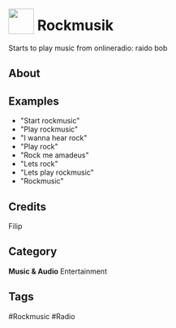 # <img src="https://raw.githack.com/FortAwesome/Font-Awesome/master/svgs/solid/music.svg" card_color="#808080" width="50" height="50" style="vertical-align:bottom"/> Rockmusik
Starts to play music from onlineradio: raido bob

## About


## Examples
* "Start rockmusic"
* "Play rockmusic"
* "I wanna hear rock"
* "Play rock"
* "Rock me amadeus"
* "Lets rock"
* "Lets play rockmusic"
* "Rockmusic"

## Credits
Filip

## Category
**Music & Audio**
Entertainment

## Tags
#Rockmusic
#Radio

